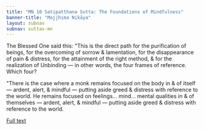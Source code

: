 ```yaml
---
title: "MN 10 Satipatthana Sutta: The Foundations of Mindfulness"
banner-title: "Majjhima Nikāya" 
layout: subnav 
subnav: suttas-mn 
---
```


The Blessed One said this: "This is the direct path for the purification of beings, for the overcoming of sorrow & lamentation, for the disappearance of pain & distress, for the attainment of the right method, & for the realization of Unbinding — in other words, the four frames of reference. Which four?

"There is the case where a monk remains focused on the body in & of itself — ardent, alert, & mindful — putting aside greed & distress with reference to the world. He remains focused on feelings... mind... mental qualities in & of themselves — ardent, alert, & mindful — putting aside greed & distress with reference to the world.

[Full text](https://www.dhammatalks.org/suttas/MN/MN14.html)
